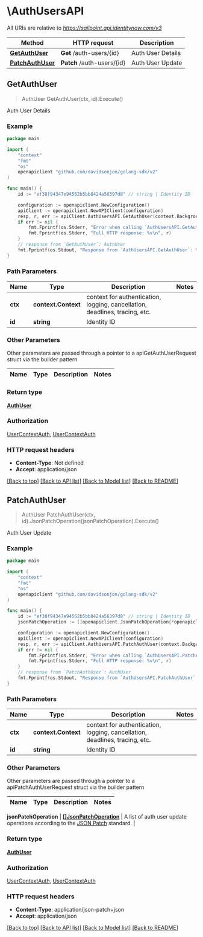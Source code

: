 # \AuthUsersAPI

All URIs are relative to *https://sailpoint.api.identitynow.com/v3*

Method | HTTP request | Description
------------- | ------------- | -------------
[**GetAuthUser**](AuthUsersAPI.md#GetAuthUser) | **Get** /auth-users/{id} | Auth User Details
[**PatchAuthUser**](AuthUsersAPI.md#PatchAuthUser) | **Patch** /auth-users/{id} | Auth User Update



## GetAuthUser

> AuthUser GetAuthUser(ctx, id).Execute()

Auth User Details



### Example

```go
package main

import (
    "context"
    "fmt"
    "os"
    openapiclient "github.com/davidsonjon/golang-sdk/v2"
)

func main() {
    id := "ef38f94347e94562b5bb8424a56397d8" // string | Identity ID

    configuration := openapiclient.NewConfiguration()
    apiClient := openapiclient.NewAPIClient(configuration)
    resp, r, err := apiClient.AuthUsersAPI.GetAuthUser(context.Background(), id).Execute()
    if err != nil {
        fmt.Fprintf(os.Stderr, "Error when calling `AuthUsersAPI.GetAuthUser``: %v\n", err)
        fmt.Fprintf(os.Stderr, "Full HTTP response: %v\n", r)
    }
    // response from `GetAuthUser`: AuthUser
    fmt.Fprintf(os.Stdout, "Response from `AuthUsersAPI.GetAuthUser`: %v\n", resp)
}
```

### Path Parameters


Name | Type | Description  | Notes
------------- | ------------- | ------------- | -------------
**ctx** | **context.Context** | context for authentication, logging, cancellation, deadlines, tracing, etc.
**id** | **string** | Identity ID | 

### Other Parameters

Other parameters are passed through a pointer to a apiGetAuthUserRequest struct via the builder pattern


Name | Type | Description  | Notes
------------- | ------------- | ------------- | -------------


### Return type

[**AuthUser**](AuthUser.md)

### Authorization

[UserContextAuth](../README.md#UserContextAuth), [UserContextAuth](../README.md#UserContextAuth)

### HTTP request headers

- **Content-Type**: Not defined
- **Accept**: application/json

[[Back to top]](#) [[Back to API list]](../README.md#documentation-for-api-endpoints)
[[Back to Model list]](../README.md#documentation-for-models)
[[Back to README]](../README.md)


## PatchAuthUser

> AuthUser PatchAuthUser(ctx, id).JsonPatchOperation(jsonPatchOperation).Execute()

Auth User Update



### Example

```go
package main

import (
    "context"
    "fmt"
    "os"
    openapiclient "github.com/davidsonjon/golang-sdk/v2"
)

func main() {
    id := "ef38f94347e94562b5bb8424a56397d8" // string | Identity ID
    jsonPatchOperation := []openapiclient.JsonPatchOperation{*openapiclient.NewJsonPatchOperation("replace", "/description")} // []JsonPatchOperation | A list of auth user update operations according to the [JSON Patch](https://tools.ietf.org/html/rfc6902) standard.

    configuration := openapiclient.NewConfiguration()
    apiClient := openapiclient.NewAPIClient(configuration)
    resp, r, err := apiClient.AuthUsersAPI.PatchAuthUser(context.Background(), id).JsonPatchOperation(jsonPatchOperation).Execute()
    if err != nil {
        fmt.Fprintf(os.Stderr, "Error when calling `AuthUsersAPI.PatchAuthUser``: %v\n", err)
        fmt.Fprintf(os.Stderr, "Full HTTP response: %v\n", r)
    }
    // response from `PatchAuthUser`: AuthUser
    fmt.Fprintf(os.Stdout, "Response from `AuthUsersAPI.PatchAuthUser`: %v\n", resp)
}
```

### Path Parameters


Name | Type | Description  | Notes
------------- | ------------- | ------------- | -------------
**ctx** | **context.Context** | context for authentication, logging, cancellation, deadlines, tracing, etc.
**id** | **string** | Identity ID | 

### Other Parameters

Other parameters are passed through a pointer to a apiPatchAuthUserRequest struct via the builder pattern


Name | Type | Description  | Notes
------------- | ------------- | ------------- | -------------

 **jsonPatchOperation** | [**[]JsonPatchOperation**](JsonPatchOperation.md) | A list of auth user update operations according to the [JSON Patch](https://tools.ietf.org/html/rfc6902) standard. | 

### Return type

[**AuthUser**](AuthUser.md)

### Authorization

[UserContextAuth](../README.md#UserContextAuth), [UserContextAuth](../README.md#UserContextAuth)

### HTTP request headers

- **Content-Type**: application/json-patch+json
- **Accept**: application/json

[[Back to top]](#) [[Back to API list]](../README.md#documentation-for-api-endpoints)
[[Back to Model list]](../README.md#documentation-for-models)
[[Back to README]](../README.md)
